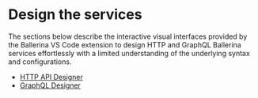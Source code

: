 # Design the services

The sections below describe the interactive visual interfaces provided by the Ballerina VS Code extension to design HTTP and GraphQL Ballerina services effortlessly with a limited understanding of the underlying syntax and configurations. 

- [HTTP API Designer](https://wso2.com/ballerina/vscode/docs/visual-programming/http-api-designer/)
- [GraphQL Designer](https://wso2.com/ballerina/vscode/docs/visual-programming/graphql-designer/)
